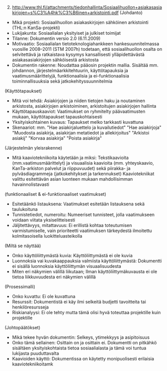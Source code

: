 2. http://www.thl.fi/attachments/tiedonhallinta/Sosiaalihuollon+asiakasasiakirjojen+s%C3%A4hk%C3%B6inen+arkistointi.pdf
(Johdanto)

- Mikä projekti: Sosiaalihuollon asiakaskirjojen sähköinen arkistointi (THL:n KanSa-projekti)
- Lukijakunta: Sosiaalialan yksityiset ja julkiset toimijat
- Tilanne: Dokumentin versio 2.0 (6.11.2009)
- Motivaatio: Sosiaalialan tietoteknologiahankkeen hankesuunnitelmassa vuosille 2008–2011 (STM 2007h) todetaan,
että sosiaalihuollon osalta on selvitettävä ja ratkaistava kysymys kansallisesti ylläpidettävästä
asiakasasiakirjojen sähköisestä arkistosta
- Dokumentin rakenne: Noudattaa pääosin projektin mallia. Sisältää mm. johdannon, järjestelmäarkkitehtuurin, käyttötapauksia ja vaatimusmäärittelyjä, funktionaalisia ja ei-funktionaalisia toiminnallisuuksia sekä jatkokehityssuunnitelmia

(Käyttötapaukset)

- Mitä voi tehdä: Asiakirjojen ja niiden tietojen haku ja noutaminen arkistosta, asiakirjojen arkistoiminen, arkistoitujen asiakirjojen hallinta
- Käyttötapauskaaviot: Vaatimukset on ryhmitelty päävaatimusten mukaan, käyttötapaukset tapauskohtaisesti
- Yksityiskohtainen kuvaus: Tapaukset melko tarkkasti kuvattuna
- Skenaariot: mm.
"Hae asiakirjaluettelo ja kuvailutiedot"
"Hae asiakirjoja"
"Muodosta asiakirja, asiakirjan metatiedot ja allekirjoitus"
"Arkistoi asiakij"
"Korvaa asiakirja"
"Poista asiakirja"

(Järjestelmän yleisrakenne)

- Mitä kaaviotekniikoita käytetään ja miksi: Tekstikaavioita (mm.vaatimusmäärittelyt) ja visuaalisia kaavioita (mm. yhteyskaavio, KanTa-arkiston palvelut ja riippuvuudet) sekä piirakka- ja pylväsdiagrammeja (jatkokehitykset ja tarkennukset)
Kaaviotekniikat valittu esitettävän asian luonteen mukaan mahdollisimman havainnolistavasti

(funktionaaliset & ei-funktionaaliset vaatimukset)

- Esitetäänkö listauksena: Vaatimukset esitetään listauksena sekä taulukoituna
- Tunnistetiedot, numeroitu: Numeeriset tunnisteet, jolla vaatimukseen voidaan viitata yksiselitteisesti
- Jäljitettävyys, mitattavuus: Ei erillistä kohtaa toteutumisen varmistumiselle, vain prioriteetti vaatimuksen tärkeydestä ilmoitettu kolmitasoisella luokitteluasteikolla

(Miltä se näyttää)

- Onko käyttöliittymästä kuvia: Käyttöliittymästä ei ole kuvia
- Luonnoksia vai kuvakaappauksia valmiista käyttöliittymästä: Dokumentti ei sisällä luonnoksia käyttöliittymän visuaalisuudesta
- Miten eri näkymien välillä liikutaan; Ilman käyttöliittymäkuvausta ei ole tietoa liikkuvuudesta eri näkymien välillä

(Prosessimalli)

- Onko kuvattu: Ei ole kuvattuna
- Resurssit: Dokumentistä ei käy ilmi selkeitä budjetti tavoitteita tai henkilöresursseja
- Riskianalyysi: Ei ole tehty mutta tämä olisi hyvä toteuttaa projektille kuin projektille

(Johtopäätökset)

- Mikä tekee hyvän dokumentin: Selkeys, ytimekkyys ja asipitoisuus
- Onko tämä sellainen: Osittain on ja osittain ei. Dokumentti on pitkähkö sisältäen yksityiskohtaista tietoa sosiaalialasta ja tämä voi tuntua lukijasta puuduttavalta
- Kaavioiden käyttö: Dokumentissa on käytetty monipuolisesti erilaisia kaaviotekniikoitamk